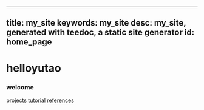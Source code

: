 
---
title: my_site
keywords: my_site
desc: my_site, generated with teedoc, a static site generator
id: home_page
---


<div>
    <h1><span>helloyutao</span></h1>
    <h3>welcome</h3>
</div>
<div id="big_btn_wrapper">
    <!-- <a class="btn" href="/docs/index.html">projects</a> -->
    <a class="btn" href="/docs/projects/index.html">projects</a>
    <a class="btn" href="/docs/tutorial/index.html">tutorial</a>
    <a class="btn" href="/docs/references/index.html">references</a>
</div>

